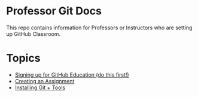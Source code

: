 # Professor Git Docs

This repo contains information for Professors or Instructors who are setting up GitHub Classroom.

# Topics

- [Signing up for GitHub Education (do this first!)][gh-edu-signup]
- [Creating an Assignment][create-assignment]
- [Installing Git + Tools][install-git]

[create-assignment]: create-assignment.md
[install-git]: install-git.md
[gh-edu-signup]: github-education-sign-up.md
